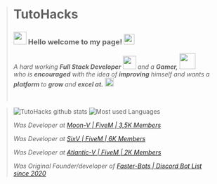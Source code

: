> # TutoHacks #
>
>### <img src="https://github.com/TheDudeThatCode/TheDudeThatCode/blob/master/Assets/Hi.gif" width="29px"> Hello welcome to my page!&nbsp;<img src="https://github.com/TheDudeThatCode/TheDudeThatCode/blob/master/Assets/Earth.gif" width="24px">
>
><p>
> <em>
>   A hard working <b>Full Stack Developer</b> <img src="https://github.com/TheDudeThatCode/TheDudeThatCode/blob/master/Assets/Developer.gif" width="30px"> and a <b>Gamer,</b>&nbsp;<img src="https://github.com/TheDudeThatCode/TheDudeThatCode/blob/master/Assets/Designer.gif" width="36px"><br>who is <b>encouraged</b>
>   with the idea of <b>improving</b> himself and wants a <b>platform </b> to 
>   <b>grow </b>and 
>    <b>excel at.</b> <img src="https://github.com/TheDudeThatCode/TheDudeThatCode/blob/master/Assets/Medal.gif" width="20px">
>  </em>  
> </p>
>
>
> <br>
>

> 
> 
>![TutoHacks github stats](https://github-readme-stats.vercel.app/api?username=TutoHacks&show_icons=true&hide_border=true)
>![Most used Languages](https://github-readme-stats.vercel.app/api/top-langs/?username=TutoHacks&amp;layout=compact)
>
> 
> <i>Was Developer at <a href="https://discord.gg/moonv" > Moon-V | FiveM | 3,5K Members </a></i>
>
> <i>Was Developer at <a href="https://discord.gg/sixv" > SixV | FiveM | 6K Members </a></i>
>
> <i>Was Developer at <a href="https://discord.gg/Jauv6MKEeH" > Atlantic-V | FiveM | 2K Members </a></i>
> 
> <i>Was Original Founder/developer of <a href="https://faster-bots.com" > Faster-Bots | Discord Bot List since 2020 </a></i>
